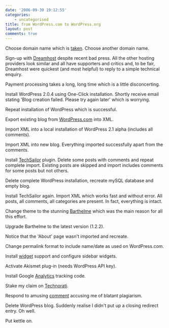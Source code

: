 ```yaml
---
date: '2006-09-30 19:12:55'
categories:
    - uncategorised
title: from WordPress.com to WordPress.org
layout: post
comments: true
---
```


Choose domain name which is
[taken](http://www.nbrightside.com/blog/2006/09/28/the-fickle-hand-of-fate/).
Choose another domain name.

Sign-up with [Dreamhost](http://dreamhost.com/) despite recent bad
press. All the other hosting providers look similar and all have
supporters and critics and, to be fair, Dreamhost were quickest (and
most helpful) to reply to a simple technical enquiry.

Payment processing takes a long, long time which is a little
disconcerting.

Install WordPress 2.0.4 using One-Click installation. Shortly receive
email stating 'Blog creation failed. Please try again later' which is
worrying.

Repeat installation of WordPress which is successful.

Export existing blog from [WordPress.com](http://wordpress.com/) into
XML.

Import XML into a local installation of WordPress 2.1 alpha (includes
all comments).

Import XML into new blog. Everything imported successfully apart from
the comments.

Install
[TechSailor](http://www.technosailor.com/wordpress-to-wordpress-import/)
plugin. Delete some posts with comments and repeat complete import.
Existing posts are skipped and import includes comments for some posts
but not others.

Delete complete WordPress installation, recreate mySQL database and
empty blog.

Install TechSailor again. Import XML which works fast and without error.
All posts, all comments, all categories are present. In fact, everything
is intact.

Change theme to the stunning
[Barthelme](http://www.plaintxt.org/themes/barthelme/) which was the
main reason for all this effort.

Upgrade Barthelme to the latest version (1.2.2).

Notice that the 'About' page wasn't imported and recreate.

Change permalink format to include name/date as used on WordPress.com.

Install [widget](http://automattic.com/code/widgets/) support and
configure sidebar widgets.

Activate Akismet plug-in (needs WordPress API key).

Install Google [Analytics](http://www.google.com/analytics/) tracking
code.

Stake my claim on [Technorati](http://technorati.com/).

Respond to amusing
[comment](http://www.nbrightside.com/blog/2006/09/28/google-reader-gets-revamp/#comment-913)
accusing me of blatant plagiarism.

Delete WordPress blog. Suddenly realise I didn't put up a closing
redirect entry. Oh well.

Put kettle on.
